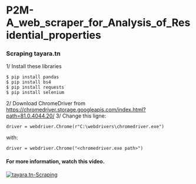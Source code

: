 # P2M-A_web_scraper_for_Analysis_of_Residential_properties
### Scraping tayara.tn 
1/ Install these libraries
```
$ pip install pandas
$ pip install bs4
$ pip install requests
$ pip install selenium
```
2/ Download ChromeDriver from https://chromedriver.storage.googleapis.com/index.html?path=81.0.4044.20/ 
3/ Change this ligne: 
```
driver = webdriver.Chrome(r"C:\webdrivers\chromedriver.exe")
```
with: 
```
driver = webdriver.Chrome("<chromedriver.exe path>")
```
#### For more information, watch this video.
[![tayara.tn-Scraping](http://img.youtube.com/vi/CmY9btVK3kM/0.jpg)](https://www.youtube.com/watch?v=CmY9btVK3kM "Scraping tayara.tn")
